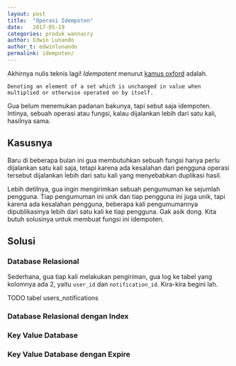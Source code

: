 ```yaml
---
layout: post
title:  "Operasi Idempoten"
date:   2017-05-19
categories: produk wannacry
author: Edwin Lunando
author_t: edwinlunando
permalink: idempoten/
---
```


Akhirnya nulis teknis lagi! *Idempotent* menurut [kamus oxford][0] adalah.

    Denoting an element of a set which is unchanged in value when multiplied or otherwise operated on by itself.

Gua belum menemukan padanan bakunya, tapi sebut saja idempoten. Intinya, sebuah operasi atau fungsi, kalau dijalankan lebih dari satu kali, hasilnya sama.

## Kasusnya

Baru di beberapa bulan ini gua membutuhkan sebuah fungsi hanya perlu dijalankan satu kali saja, tetapi karena ada kesalahan dari pengguna operasi tersebut dijalankan lebih dari satu kali yang menyebabkan duplikasi hasil.

Lebih detilnya, gua ingin mengirimkan sebuah pengumuman ke sejumlah pengguna. Tiap pengumuman ini unik dan tiap pengguna ini juga unik, tapi karena ada kesalahan pengguna, beberapa kali pengumumannya dipublikasinya lebih dari satu kali ke tiap pengguna. Gak asik dong. Kita butuh solusinya untuk membuat fungsi ini idempoten.

## Solusi

### Database Relasional

Sederhana, gua tiap kali melakukan pengiriman, gua log ke tabel yang kolomnya ada 2, yaitu `user_id` dan `notification_id`. Kira-kira begini lah.

TODO tabel users_notifications

### Database Relasional dengan Index


### Key Value Database


### Key Value Database dengan Expire





[0]:    https://en.oxforddictionaries.com/definition/idempotent
